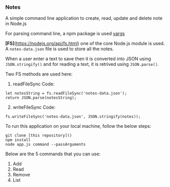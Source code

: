 ### Notes

A simple command line application to create, read, update and delete note in Node.js

For parsing command line, a npm package is used [yargs](https://www.npmjs.com/package/yargs)

**[FS]**(https://nodejs.org/api/fs.html) one of the core Node.js module is used. 
A `notes-data.json` file is used to store all the notes.

When a user enter a text to save then it is converted into JSON using `JSON.stringify()` and for reading a text, it is retrived using `JSON.parse()`.

Two FS methods are used here:
1. readFileSync
Code:

```
let notesString = fs.readFileSync('notes-data.json');
return JSON.parse(notesString);
```

2. writeFileSync
Code:

```
fs.writeFileSync('notes-data.json', JSON.stringify(notes));
```

To run this application on your local machine, follow the below steps:

```
git clone [this repository]()
npm install
node app.js command --passArguments
```

Below are the 5 commands that you can use:
1. Add
2. Read
3. Remove
4. List 
